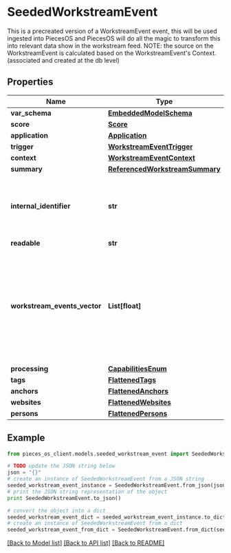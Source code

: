 # SeededWorkstreamEvent

This is a precreated version of a WorkstreamEvent event, this will be used ingested into PiecesOS and PiecesOS will do all the magic to transform this into relevant data show in the workstream feed.  NOTE: the source on the WorkstreamEvent is calculated based on the WorkstreamEvent's Context.(associated and created at the db level)

## Properties
Name | Type | Description | Notes
------------ | ------------- | ------------- | -------------
**var_schema** | [**EmbeddedModelSchema**](EmbeddedModelSchema.md) |  | [optional] 
**score** | [**Score**](Score.md) |  | [optional] 
**application** | [**Application**](Application.md) |  | 
**trigger** | [**WorkstreamEventTrigger**](WorkstreamEventTrigger.md) |  | 
**context** | [**WorkstreamEventContext**](WorkstreamEventContext.md) |  | [optional] 
**summary** | [**ReferencedWorkstreamSummary**](ReferencedWorkstreamSummary.md) |  | [optional] 
**internal_identifier** | **str** | This is used to override the event identifier, if this was an event that was originally in the internal events collection. | [optional] 
**readable** | **str** |  | [optional] 
**workstream_events_vector** | **List[float]** | This is the embedding for the format.(NEEDs to connection.vector) and specific here because we can only index on a single name NOTE: this the the vector index that corresponds the the couchbase lite index. | [optional] 
**processing** | [**CapabilitiesEnum**](CapabilitiesEnum.md) |  | [optional] 
**tags** | [**FlattenedTags**](FlattenedTags.md) |  | [optional] 
**anchors** | [**FlattenedAnchors**](FlattenedAnchors.md) |  | [optional] 
**websites** | [**FlattenedWebsites**](FlattenedWebsites.md) |  | [optional] 
**persons** | [**FlattenedPersons**](FlattenedPersons.md) |  | [optional] 

## Example

```python
from pieces_os_client.models.seeded_workstream_event import SeededWorkstreamEvent

# TODO update the JSON string below
json = "{}"
# create an instance of SeededWorkstreamEvent from a JSON string
seeded_workstream_event_instance = SeededWorkstreamEvent.from_json(json)
# print the JSON string representation of the object
print SeededWorkstreamEvent.to_json()

# convert the object into a dict
seeded_workstream_event_dict = seeded_workstream_event_instance.to_dict()
# create an instance of SeededWorkstreamEvent from a dict
seeded_workstream_event_from_dict = SeededWorkstreamEvent.from_dict(seeded_workstream_event_dict)
```
[[Back to Model list]](../README.md#documentation-for-models) [[Back to API list]](../README.md#documentation-for-api-endpoints) [[Back to README]](../README.md)


